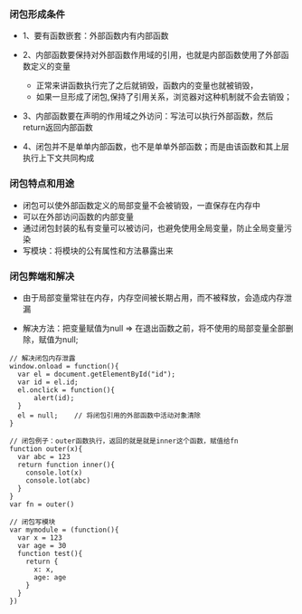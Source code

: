 ### 闭包形成条件
- 1、要有函数嵌套：外部函数内有内部函数

- 2、内部函数要保持对外部函数作用域的引用，也就是内部函数使用了外部函数定义的变量
  - 正常来讲函数执行完了之后就销毁，函数内的变量也就被销毁，
  - 如果一旦形成了闭包,保持了引用关系，浏览器对这种机制就不会去销毁；

- 3、内部函数要在声明的作用域之外访问：写法可以执行外部函数，然后return返回内部函数

- 4、闭包并不是单单内部函数，也不是单单外部函数；而是由该函数和其上层执行上下文共同构成

### 闭包特点和用途
- 闭包可以使外部函数定义的局部变量不会被销毁，一直保存在内存中
- 可以在外部访问函数的内部变量
- 通过闭包封装的私有变量可以被访问，也避免使用全局变量，防止全局变量污染
- 写模块：将模块的公有属性和方法暴露出来

### 闭包弊端和解决
- 由于局部变量常驻在内存，内存空间被长期占用，而不被释放，会造成内存泄漏

- 解决方法：把变量赋值为null => 在退出函数之前，将不使用的局部变量全部删除，赋值为null;


```
// 解决闭包内存泄露
window.onload = function(){
  var el = document.getElementById("id");
  var id = el.id;                                   
  el.onclick = function(){
      alert(id); 
  }
  el = null;    // 将闭包引用的外部函数中活动对象清除
}
```

```
// 闭包例子：outer函数执行，返回的就是就是inner这个函数，赋值给fn
function outer(x){
  var abc = 123
  return function inner(){
    console.lot(x)
    console.lot(abc)
  }
}
var fn = outer()
```

```
// 闭包写模块
var mymodule = (function(){ 
  var x = 123
  var age = 30
  function test(){
    return {
      x: x,
      age: age
    }
  }
})
```